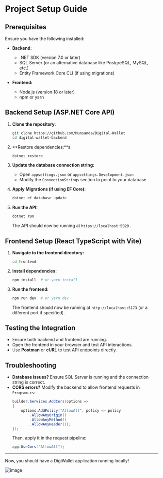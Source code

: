 # Project Setup Guide

## Prerequisites
Ensure you have the following installed:

- **Backend:**
  - .NET SDK (version 7.0 or later)
  - SQL Server (or an alternative database like PostgreSQL, MySQL, etc.)
  - Entity Framework Core CLI (if using migrations)

- **Frontend:**
  - Node.js (version 18 or later)
  - npm or yarn

## Backend Setup (ASP.NET Core API)

1. **Clone the repository:**
   ```sh
   git clone https://github.com/Munsanda/Digital-Wallet
   cd digital-wallet-backend
   ```

2. **Restore dependencies:**s
   ```sh
   dotnet restore
   ```

3. **Update the database connection string:**
   - Open `appsettings.json` or `appsettings.Development.json`
   - Modify the `ConnectionStrings` section to point to your database

4. **Apply Migrations (if using EF Core):**
   ```sh
   dotnet ef database update
   ```

5. **Run the API:**
   ```sh
   dotnet run
   ```
   The API should now be running at `https://localhost:5029` .

## Frontend Setup (React TypeScript with Vite)

1. **Navigate to the frontend directory:**
   ```sh
   cd frontend
   ```

2. **Install dependencies:**
   ```sh
   npm install  # or yarn install
   ```


3. **Run the frontend:**
   ```sh
   npm run dev  # or yarn dev
   ```
   The frontend should now be running at `http://localhost:5173` (or a different port if specified).

## Testing the Integration
- Ensure both backend and frontend are running.
- Open the frontend in your browser and test API interactions.
- Use **Postman** or **cURL** to test API endpoints directly.


## Troubleshooting
- **Database issues?** Ensure SQL Server is running and the connection string is correct.
- **CORS errors?** Modify the backend to allow frontend requests in `Program.cs`:
  ```csharp
  builder.Services.AddCors(options =>
  {
      options.AddPolicy("AllowAll", policy => policy
          .AllowAnyOrigin()
          .AllowAnyMethod()
          .AllowAnyHeader());
  });
  ```
  Then, apply it in the request pipeline:
  ```csharp
  app.UseCors("AllowAll");
  ```

---

Now, you should have a DigiWallet application running locally!

![image](https://github.com/user-attachments/assets/fd9a8250-ec70-47bf-ae4b-15be34d63241)
